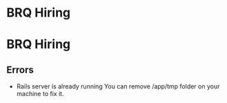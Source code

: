 BRQ Hiring
===
# BRQ Hiring


Errors
---

* Rails server is already running
You can remove /app/tmp folder on your machine to fix it.
